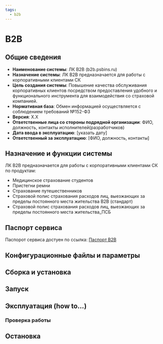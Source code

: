 ```yaml
---
tags:
  - b2b
---
```


<!--
- Краткая вводная - что делает
- Паспорт (вложением)
- Основные файлы конфигурации (или может быть ещё логи - пригодится)  - т.е. те файлы, в которые ПСБшникам когда-то придётся лазить (где прописаны интеграции) и логи
- Как собрать и развернуть
- Как запустить
- Какие-то типовые эксплуатационные действия (how to что-то), включая инструкции как изменить точки интеграции (самое объёмное и критичное и что я не напишу без вас точно)
- Как проверить, что работает (статус службы, поднятые порты, отдаваемые метрики....)
- Как остановить
-->

# B2B


## Общие сведения

* **Наименование системы**:	ЛК B2B (b2b.psbins.ru)
* **Назначение системы**: ЛК B2B предназначается для работы с корпоративными клиентами СК
* **Цель создания системы**: Повышение качества обслуживания корпоративных клиентов посредством предоставления удобного и функционального инструмента для взаимодействия со страховой компанией.
* **Нормативная база**: Обмен информацией осуществляется с соблюдением требований №152-ФЗ
* **Версия**: Х.Х
* **Ответственные лица со стороны подрядной организации**: ФИО, должность, контакты исполнителей(разработчиков)
* **Дата ввода в эксплуатацию**: [указать дату]
* **Ответственный за эксплуатацию**: [ФИО, должность, контакты]



## Назначение и функции системы

ЛК B2B предназначается для работы с корпоративными клиентами СК по продуктам:

* Медицинское страхование студентов
* Пристегни ремни
* Страхование путешественников
* Страховой полис страхования расходов лиц, выезжающих за пределы постоянного места жительства B2B (стандарт)
* Страховой полис страхования расходов лиц, выезжающих за пределы постоянного места жительства_ПСБ

## Паспорт сервиса
Паспорот сервиса достуен по ссылка: [Паспорт B2B](/_files/pasport_b2b.pdf)



## Конфигурационные файлы и параметры



## Сборка и установка


## Запуск



## Эксплуатация (how to...)

### Проверка работы



## Остановка
